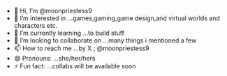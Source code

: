 - 👋 Hi, I’m @moonpriestess9
- 👀 I’m interested in ...games,gaming,game design,and virtual worlds and characters etc.
- 🌱 I’m currently learning ...to build stuff
- 💞️ I’m looking to collaborate on ...many things i mentioned a few
- 📫 How to reach me ...by X ; @moonpriestess9
- 😄 Pronouns: ...she/her/hers 
- ⚡ Fun fact: ...collabs will be available soon

<!---
moonpriestess9/moonpriestess9 is a ✨ special ✨ repository because its `README.md` (this file) appears on your GitHub profile.
You can click the Preview link to take a look at your changes.
--->
